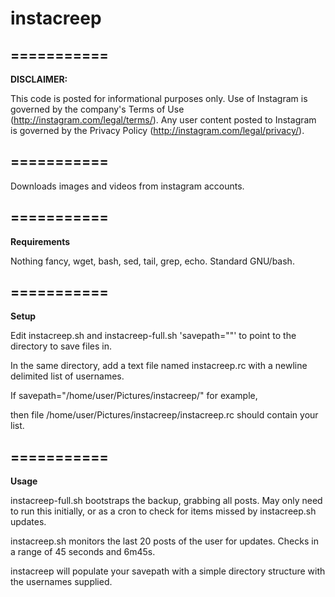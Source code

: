 # instacreep
===========
---
**DISCLAIMER:**

This code is posted for informational purposes only. Use of Instagram is governed by the company's Terms of Use (http://instagram.com/legal/terms/). Any user content posted to Instagram is governed by the Privacy Policy (http://instagram.com/legal/privacy/).


===========
---

Downloads images and videos from instagram accounts.

===========
---
**Requirements**

Nothing fancy, wget, bash, sed, tail, grep, echo.  Standard GNU/bash.

===========
---
**Setup**

Edit instacreep.sh and instacreep-full.sh 'savepath=""' to point to the directory to save files in.

In the same directory, add a text file named instacreep.rc with a newline delimited list of usernames.

If savepath="/home/user/Pictures/instacreep/" for example,

then file /home/user/Pictures/instacreep/instacreep.rc should contain your list.

===========
---
**Usage**

instacreep-full.sh bootstraps the backup, grabbing all posts.  May only need to run this initially, or as a cron to check for items missed by instacreep.sh updates.

instacreep.sh monitors the last 20 posts of the user for updates.  Checks in a range of 45 seconds and 6m45s.

instacreep will populate your savepath with a simple directory structure with the usernames supplied.
